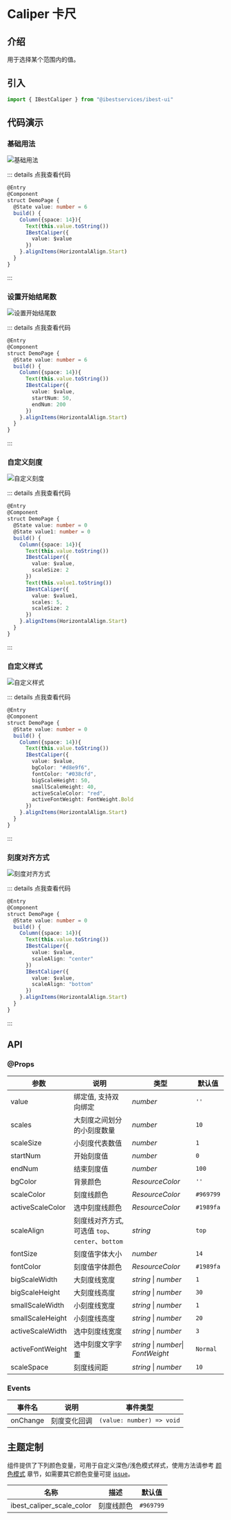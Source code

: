 # Caliper 卡尺

## 介绍

用于选择某个范围内的值。
 
## 引入

```ts
import { IBestCaliper } from "@ibestservices/ibest-ui"
```

## 代码演示

### 基础用法

![基础用法](./images/base.png)

::: details 点我查看代码
```ts
@Entry
@Component
struct DemoPage {
  @State value: number = 6
  build() {
    Column({space: 14}){
      Text(this.value.toString())
      IBestCaliper({
        value: $value
      })
    }.alignItems(HorizontalAlign.Start)
  }
}
```
:::

### 设置开始结尾数

![设置开始结尾数](./images/start-end.png)

::: details 点我查看代码
```ts
@Entry
@Component
struct DemoPage {
  @State value: number = 6
  build() {
    Column({space: 14}){
      Text(this.value.toString())
      IBestCaliper({
        value: $value,
        startNum: 50,
        endNum: 200
      })
    }.alignItems(HorizontalAlign.Start)
  }
}
```
:::

### 自定义刻度

![自定义刻度](./images/custom-scale.png)

::: details 点我查看代码
```ts
@Entry
@Component
struct DemoPage {
  @State value: number = 0
  @State value1: number = 0
  build() {
    Column({space: 14}){
      Text(this.value.toString())
      IBestCaliper({
        value: $value,
        scaleSize: 2
      })
      Text(this.value1.toString())
      IBestCaliper({
        value: $value1,
        scales: 5,
        scaleSize: 2
      })
    }.alignItems(HorizontalAlign.Start)
  }
}
```
:::

### 自定义样式

![自定义样式](./images/custom-style.png)

::: details 点我查看代码
```ts
@Entry
@Component
struct DemoPage {
  @State value: number = 0
  build() {
    Column({space: 14}){
      Text(this.value.toString())
      IBestCaliper({
        value: $value,
        bgColor: "#d8e9f6",
        fontColor: "#038cfd",
        bigScaleHeight: 50,
        smallScaleHeight: 40,
        activeScaleColor: "red",
        activeFontWeight: FontWeight.Bold
      })
    }.alignItems(HorizontalAlign.Start)
  }
}
```
:::

### 刻度对齐方式

![刻度对齐方式](./images/align.png)

::: details 点我查看代码
```ts
@Entry
@Component
struct DemoPage {
  @State value: number = 0
  build() {
    Column({space: 14}){
      Text(this.value.toString())
      IBestCaliper({
        value: $value,
        scaleAlign: "center"
      })
      IBestCaliper({
        value: $value,
        scaleAlign: "bottom"
      })
    }.alignItems(HorizontalAlign.Start)
  }
}
```
:::


## API

### @Props

| 参数         | 说明                                 | 类型      | 默认值     |
| ------------ | ----------------------------------- | --------- | ---------- |
| value        | 绑定值, 支持双向绑定                  | _number_  | `''` |
| scales       | 大刻度之间划分的小刻度数量             | _number_  | `10` |
| scaleSize    | 小刻度代表数值                        | _number_  | `1` |
| startNum     | 开始刻度值                            | _number_  | `0` |
| endNum       | 结束刻度值                            | _number_  | `100` |
| bgColor      | 背景颜色                              | _ResourceColor_  | `''` |
| scaleColor   | 刻度线颜色                            | _ResourceColor_  | `#969799` |
| activeScaleColor | 选中刻度线颜色                     | _ResourceColor_  | `#1989fa` |
| scaleAlign   | 刻度线对齐方式, 可选值 `top`、`center`、`bottom`| _string_  | `top` |
| fontSize     | 刻度值字体大小                         | _number_  | `14` |
| fontColor    | 刻度值字体颜色                         | _ResourceColor_  | `#1989fa` |
| bigScaleWidth| 大刻度线宽度                           | _string_ \| _number_ | `1` |
| bigScaleHeight| 大刻度线高度                          | _string_ \| _number_ | `30` |
| smallScaleWidth| 小刻度线宽度                         | _string_ \| _number_ | `1` |
| smallScaleHeight| 小刻度线高度                        | _string_ \| _number_ | `20` |
| activeScaleWidth| 选中刻度线宽度                      | _string_ \| _number_ | `3` |
| activeFontWeight| 选中刻度文字字重                    | _string_ \| _number_\| _FontWeight_  | `Normal` |
| scaleSpace   | 刻度线间距                             | _string_ \| _number_ | `10` | 

### Events

| 事件名      | 说明           | 事件类型                         |
| -----------| ---------------| -------------------------------- |
| onChange   | 刻度变化回调    | `(value: number) => void` |

## 主题定制

组件提供了下列颜色变量，可用于自定义深色/浅色模式样式，使用方法请参考 [颜色模式](../../guide/color-mode/index.md) 章节，如需要其它颜色变量可提 [issue](https://github.com/ibestservices/ibest-ui/issues)。

| 名称                                       | 描述                              | 默认值        |
| -------------------------------------------|----------------------------------|--------------|
| ibest_caliper_scale_color                  | 刻度线颜色                        | `#969799`   |